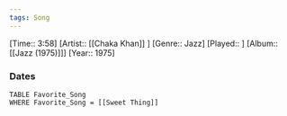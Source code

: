 ```yaml
---
tags: Song  
---
```

[Time:: 3:58]
[Artist:: [[Chaka Khan]] ]
[Genre:: Jazz]
[Played:: ]
[Album:: [[Jazz (1975)]]]
[Year:: 1975]
### Dates
````dataview
TABLE Favorite_Song
WHERE Favorite_Song = [[Sweet Thing]]
````